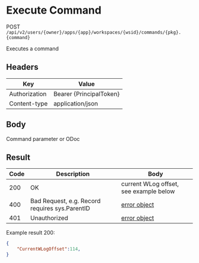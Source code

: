 # Execute Command
POST `/api/v2/users/{owner}/apps/{app}/workspaces/{wsid}/commands/{pkg}.{command}`

Executes a command 

## Headers
| Key | Value |
| --- | --- |
| Authorization | Bearer {PrincipalToken} |
| Content-type | application/json |

## Body
Command parameter or ODoc

## Result
| Code | Description | Body |
| --- | --- | --- |
| 200 | OK | current WLog offset, see example below |
| 400 | Bad Request, e.g. Record requires sys.ParentID | [error object](conventions.md#errors) |
| 401 | Unauthorized | [error object](conventions.md#errors) |

Example result 200:
```json
{
    "CurrentWLogOffset":114,
}
```
